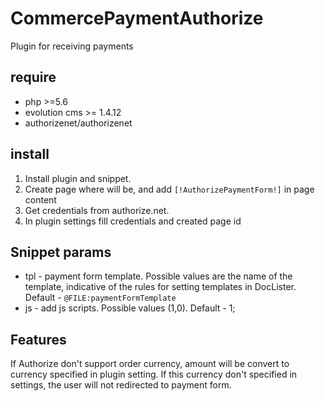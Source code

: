 # CommercePaymentAuthorize
Plugin for receiving payments

## require
* php >=5.6
* evolution cms >= 1.4.12
* authorizenet/authorizenet

## install
1. Install plugin and snippet.
2. Create page where will be, and add `[!AuthorizePaymentForm!]` in page content
3. Get credentials from authorize.net.
4. In plugin settings fill credentials and created page id


## Snippet params
* tpl - payment form template.
  Possible values are the name of the template, indicative of the rules for setting templates in DocLister.  
  Default - `@FILE:paymentFormTemplate`
* js - add js scripts. Possible values (1,0).  Default - 1;



## Features 
If Authorize don't support order currency, amount will be convert to currency specified in plugin setting. 
If this currency don't specified in settings, the user will not redirected to payment form.
